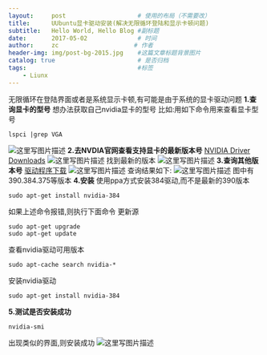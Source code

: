 ```yaml
---
layout:     post                    # 使用的布局（不需要改）
title:      UUbuntu显卡驱动安装(解决无限循环登陆和显示卡顿问题)               # 标题 
subtitle:   Hello World, Hello Blog #副标题
date:       2017-05-02              # 时间
author:     zc                     # 作者
header-img: img/post-bg-2015.jpg    #这篇文章标题背景图片
catalog: true                       # 是否归档
tags:                               #标签
    - Liunx
---
```


无限循环在登陆界面或者是系统显示卡顿,有可能是由于系统的显卡驱动问题
**1.查询显卡的型号**
 想办法获取自己nvidia显卡的型号
 比如:用如下命令用来查看显卡型号
```
lspci |grep VGA
```
![这里写图片描述](https://img-blog.csdn.net/20180705172356784?watermark/2/text/aHR0cHM6Ly9ibG9nLmNzZG4ubmV0L3poYW96aGljaGVuZ2hwdQ==/font/5a6L5L2T/fontsize/400/fill/I0JBQkFCMA==/dissolve/70)
**2.去NVDIA官网查看支持显卡的最新版本号**
[NVIDIA Driver Downloads](https://www.nvidia.com/Download/index.aspx)
![这里写图片描述](https://img-blog.csdn.net/20180705172757104?watermark/2/text/aHR0cHM6Ly9ibG9nLmNzZG4ubmV0L3poYW96aGljaGVuZ2hwdQ==/font/5a6L5L2T/fontsize/400/fill/I0JBQkFCMA==/dissolve/70)
 找到最新的版本
 ![这里写图片描述](https://img-blog.csdn.net/20180705174544842?watermark/2/text/aHR0cHM6Ly9ibG9nLmNzZG4ubmV0L3poYW96aGljaGVuZ2hwdQ==/font/5a6L5L2T/fontsize/400/fill/I0JBQkFCMA==/dissolve/70)
 **3.查询其他版本号**
 [驱动程序下载](https://www.geforce.cn/drivers)
![这里写图片描述](https://img-blog.csdn.net/20180705175401351?watermark/2/text/aHR0cHM6Ly9ibG9nLmNzZG4ubmV0L3poYW96aGljaGVuZ2hwdQ==/font/5a6L5L2T/fontsize/400/fill/I0JBQkFCMA==/dissolve/70)
查询结果如下:
![这里写图片描述](https://img-blog.csdn.net/20180705175454974?watermark/2/text/aHR0cHM6Ly9ibG9nLmNzZG4ubmV0L3poYW96aGljaGVuZ2hwdQ==/font/5a6L5L2T/fontsize/400/fill/I0JBQkFCMA==/dissolve/70)
图中有390.384.375等版本
 **4.安装**
使用ppa方式安装384驱动,而不是最新的390版本

```
sudo apt-get install nvidia-384
```
如果上述命令报错,则执行下面命令
更新源
```
sudo apt-get upgrade
sudo apt-get update
```
查看nvidia驱动可用版本
```
sudo apt-cache search nvidia-*
```
安装nvidia驱动
```
sudo apt-get install nvidia-384
```

 **5.测试是否安装成功**
```
nvidia-smi
```
出现类似的界面,则安装成功
![这里写图片描述](https://img-blog.csdn.net/20180705180147726?watermark/2/text/aHR0cHM6Ly9ibG9nLmNzZG4ubmV0L3poYW96aGljaGVuZ2hwdQ==/font/5a6L5L2T/fontsize/400/fill/I0JBQkFCMA==/dissolve/70)

